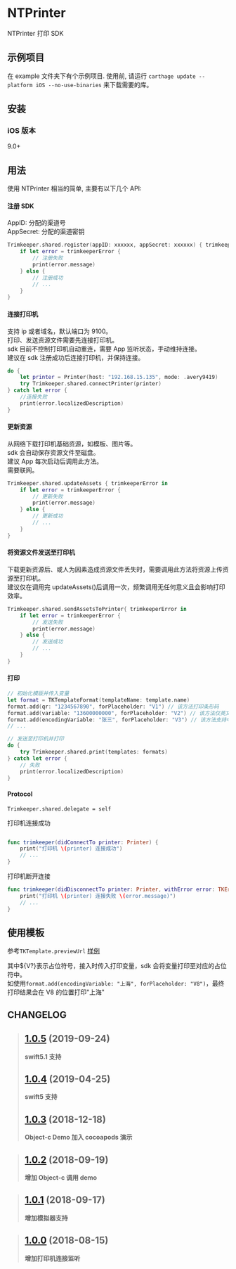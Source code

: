 # NTPrinter

NTPrinter 打印 SDK

## 示例项目

在 example 文件夹下有个示例项目. 使用前, 请运行 `carthage update --platform iOS --no-use-binaries` 来下载需要的库。

## 安装

### iOS 版本

9.0+

## 用法

使用 NTPrinter 相当的简单, 主要有以下几个 API:

#### 注册 SDK

AppID: 分配的渠道号<br>
AppSecret: 分配的渠道密钥

```swift
Trimkeeper.shared.register(appID: xxxxxx, appSecret: xxxxxx) { trimkeeperError in
	if let error = trimkeeperError {
		// 注册失败
		print(error.message)
	} else {
		// 注册成功
		// ...
	}
}
```

#### 连接打印机

支持 ip 或者域名，默认端口为 9100。<br>
打印、发送资源文件需要先连接打印机。<br>
sdk 目前不控制打印机自动重连，需要 App 监听状态，手动维持连接。<br>
建议在 sdk 注册成功后连接打印机，并保持连接。<br>

```swift
do {
	let printer = Printer(host: "192.168.15.135", mode: .avery9419)
	try Trimkeeper.shared.connectPrinter(printer)
} catch let error {
	//连接失败
	print(error.localizedDescription)
}
```

#### 更新资源

从网络下载打印机基础资源，如模板、图片等。<br>
sdk 会自动保存资源文件至磁盘。<br>
建议 App 每次启动后调用此方法。<br>
需要联网。<br>

```swift
Trimkeeper.shared.updateAssets { trimkeeperError in
	if let error = trimkeeperError {
		// 更新失败
		print(error.message)
	} else {
		// 更新成功
		// ...
	}
}
```

#### 将资源文件发送至打印机

下载更新资源后、或人为因素造成资源文件丢失时，需要调用此方法将资源上传资源至打印机。<br>
建议仅在调用完 updateAssets()后调用一次，频繁调用无任何意义且会影响打印效率。<br>

```swift
Trimkeeper.shared.sendAssetsToPrinter{ trimkeeperError in
	if let error = trimkeeperError {
		// 发送失败
		print(error.message)
	} else {
		// 发送成功
		// ...
	}
}
```

#### 打印

```swift
// 初始化模版并传入变量
let format = TKTemplateFormat(templateName: template.name)
format.add(qr: "1234567890", forPlaceholder: "V1") // 该方法打印条形码
format.add(variable: "13600000000", forPlaceholder: "V2") // 该方法仅英文数字，如手机号
format.add(encodingVariable: "张三", forPlaceholder: "V3") // 该方法支持中文
// ...

// 发送至打印机并打印
do {
	try Trimkeeper.shared.print(templates: formats)
} catch let error {
	// 失败
	print(error.localizedDescription)
}

```

#### Protocol

`Trimkeeper.shared.delegate = self`

打印机连接成功

```swift

func trimkeeper(didConnectTo printer: Printer) {
	print("打印机 \(printer) 连接成功")
	// ...
}
```

打印机断开连接

```swift
func trimkeeper(didDisconnectTo printer: Printer, withError error: TKError) {
	print("打印机 \(printer) 连接失败 \(error.message)")
	// ...
}

```

## 使用模板

参考`TKTemplate.previewUrl` [样例](http://sslstatic.nextcont.com/trimkeeper/demo.html)

其中${V?}表示占位符号，接入时传入打印变量，sdk 会将变量打印至对应的占位符中。<br>
如使用`format.add(encodingVariable: "上海", forPlaceholder: "V8")`，最终打印结果会在 V8 的位置打印"上海"

## CHANGELOG

> ## [1.0.5](https://github.com/lugq1001/Trimkeeper) (2019-09-24)
>
> **swift5.1 支持**
>
> ## [1.0.4](https://github.com/lugq1001/Trimkeeper) (2019-04-25)
>
> **swift5 支持**
>
> ## [1.0.3](https://github.com/lugq1001/Trimkeeper) (2018-12-18)
>
> **Object-c Demo 加入 cocoapods 演示**

> ## [1.0.2](https://github.com/lugq1001/Trimkeeper) (2018-09-19)
>
> **增加 Object-c 调用 demo**

> ## [1.0.1](https://github.com/lugq1001/Trimkeeper) (2018-09-17)
>
> **增加模拟器支持**

> ## [1.0.0](https://github.com/lugq1001/Trimkeeper) (2018-08-15)
>
> **增加打印机连接监听**
